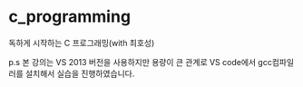 # c_programming
독하게 시작하는 C 프로그래밍(with 최호성)

p.s 본 강의는 VS 2013 버전을 사용하지만 용량이 큰 관계로 VS code에서 gcc컴파일러를 설치해서 실습을 진행하였습니다.